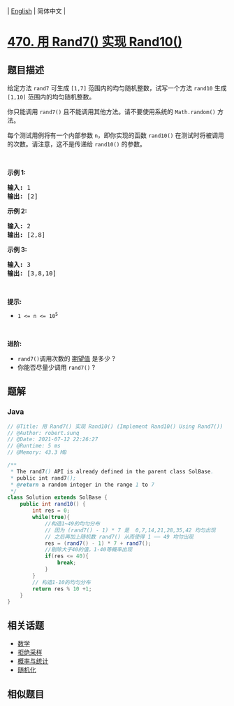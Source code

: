 
| [English](README_EN.md) | 简体中文 |

# [470. 用 Rand7() 实现 Rand10()](https://leetcode.cn//problems/implement-rand10-using-rand7/)

## 题目描述

<p>给定方法&nbsp;<code>rand7</code>&nbsp;可生成 <code>[1,7]</code> 范围内的均匀随机整数，试写一个方法&nbsp;<code>rand10</code>&nbsp;生成 <code>[1,10]</code> 范围内的均匀随机整数。</p>

<p>你只能调用&nbsp;<code>rand7()</code>&nbsp;且不能调用其他方法。请不要使用系统的&nbsp;<code>Math.random()</code>&nbsp;方法。</p>

<ol>
</ol>

<p>每个测试用例将有一个内部参数 <code>n</code>，即你实现的函数 <code>rand10()</code> 在测试时将被调用的次数。请注意，这不是传递给 <code>rand10()</code> 的参数。</p>

<p>&nbsp;</p>

<p><strong>示例 1:</strong></p>

<pre>
<strong>输入: </strong>1
<strong>输出: </strong>[2]
</pre>

<p><strong>示例 2:</strong></p>

<pre>
<strong>输入: </strong>2
<strong>输出: </strong>[2,8]
</pre>

<p><strong>示例 3:</strong></p>

<pre>
<strong>输入: </strong>3
<strong>输出: </strong>[3,8,10]
</pre>

<p>&nbsp;</p>

<p><strong>提示:</strong></p>

<ul>
	<li><code>1 &lt;= n &lt;= 10<sup>5</sup></code></li>
</ul>

<p>&nbsp;</p>

<p><strong>进阶:</strong></p>

<ul>
	<li><code>rand7()</code>调用次数的&nbsp;<a href="https://en.wikipedia.org/wiki/Expected_value" target="_blank">期望值</a>&nbsp;是多少&nbsp;?</li>
	<li>你能否尽量少调用 <code>rand7()</code> ?</li>
</ul>


## 题解


### Java

```Java
// @Title: 用 Rand7() 实现 Rand10() (Implement Rand10() Using Rand7())
// @Author: robert.sunq
// @Date: 2021-07-12 22:26:27
// @Runtime: 5 ms
// @Memory: 43.3 MB

/**
 * The rand7() API is already defined in the parent class SolBase.
 * public int rand7();
 * @return a random integer in the range 1 to 7
 */
class Solution extends SolBase {
    public int rand10() {
        int res = 0;
        while(true){
            //构造1~49的均匀分布
            // 因为 (rand7() - 1) * 7 是  0,7,14,21,28,35,42 均匀出现
            // 之后再加上随机数 rand7() 从而使得 1 —— 49 均匀出现 
            res = (rand7() - 1) * 7 + rand7();
            //剔除大于40的值，1-40等概率出现
            if(res <= 40){
                break;
            }
        }
        // 构造1-10的均匀分布
        return res % 10 +1;
    }
}
```



## 相关话题

- [数学](https://leetcode.cn//tag/math)
- [拒绝采样](https://leetcode.cn//tag/rejection-sampling)
- [概率与统计](https://leetcode.cn//tag/probability-and-statistics)
- [随机化](https://leetcode.cn//tag/randomized)

## 相似题目



